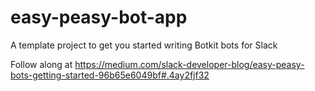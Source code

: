 # easy-peasy-bot-app
A template project to get you started writing Botkit bots for Slack

Follow along at https://medium.com/slack-developer-blog/easy-peasy-bots-getting-started-96b65e6049bf#.4ay2fjf32

